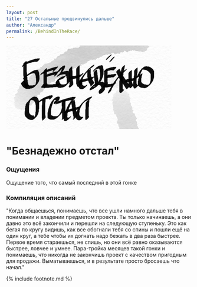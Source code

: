 ```yaml
---
layout: post
title: "27 Остальные продвинулись дальше"
author: "Александр"
permalink: /BehindInTheRace/
---
```

!["Всё ушли далеко вперед"](/_img/27.jpg)
# "Безнадежно отстал"

### Ощущения
Ощущение того, что самый последний в этой гонке

### Компиляция описаний
"Когда общаешься, понимаешь, что все ушли намного дальше тебя в понимании и владении предметом проекта. Ты только начинаешь, а они давно это всё закончили и перешли на следующую ступеньку. Это как бегая по кругу видишь, как все обогнали тебя со спины и пошли ещё на один круг, а тебе чтобы их догнать надо бежать в два раза быстрее. Первое время стараешься, не спишь, но они всё равно оказываются быстрее, ловчее и умнее. Пара-тройка месяцев такой гонки и понимаешь, что никогда не закончишь проект с качеством пригодным для продажи. Выматываешься, и в результате просто бросаешь что начал."

{% include footnote.md %}
